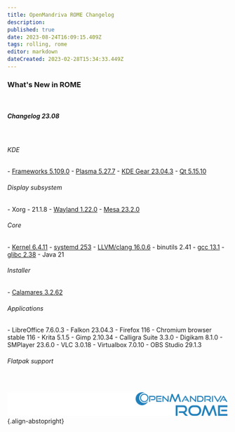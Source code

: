```yaml
---
title: OpenMandriva ROME Changelog
description: 
published: true
date: 2023-08-24T16:09:15.409Z
tags: rolling, rome
editor: markdown
dateCreated: 2023-02-28T15:34:33.449Z
---
```


### What's New in ROME
<br>

##### Changelog 23.08
<br>

###### KDE
\- [Frameworks 5.109.0](https://kde.org/announcements/frameworks/5/5.109.0)
\- [Plasma 5.27.7](https://kde.org/announcements/plasma/5/5.27.7)
\- [KDE Gear 23.04.3](https://kde.org/announcements/gear/23.04.3)
\- [Qt 5.15.10](https://www.qt.io)
<br>

###### Display subsystem
\- Xorg - 21.1.8
\- [Wayland 1.22.0](https://wayland.freedesktop.org/releases.html)
\- [Mesa 23.2.0](http://www.mesa3d.org/)
<br>

###### Core
\- [Kernel 6.4.11](https://www.kernel.org/)
\- [systemd 253](https://www.freedesktop.org/wiki/Software/systemd/)
\- [LLVM/clang 16.0.6](http://llvm.org/)
\- binutils 2.41
\- [gcc 13.1](https://gcc.gnu.org/)
\- [glibc 2.38](http://www.gnu.org/software/libc/)
\- Java 21
<br>

###### Installer
\- [Calamares 3.2.62](https://calamares.io)
<br>

###### Applications
\- LibreOffice 7.6.0.3
\- Falkon 23.04.3
\- Firefox 116
\- Chromium browser stable 116
\- Krita 5.1.5
\- Gimp 2.10.34
\- Calligra Suite 3.3.0
\- Digikam 8.1.0
\- SMPlayer 23.6.0
\- VLC 3.0.18
\- Virtualbox 7.0.10
\- OBS Studio 29.1.3
<br>

###### Flatpak support
<br>

![header-tr-rome.svg](/assets/header-tr-rome.svg){.align-abstopright}